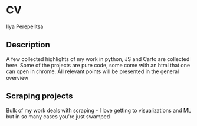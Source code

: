 # CV
Ilya Perepelitsa


## Description

A few collected highlights of my work in python, JS and Carto are collected
here.
Some of the projects are pure code, some come with an html that one can open in
chrome. All relevant points will be presented in the general overview


## Scraping projects
Bulk of my work deals with scraping - I love getting to visualizations and ML
but in so many cases you're just swamped 
